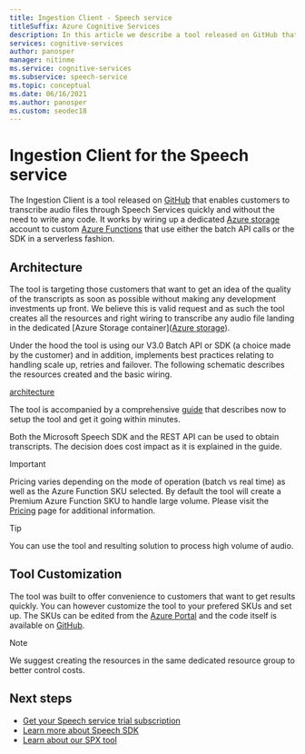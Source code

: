 ```yaml
---
title: Ingestion Client - Speech service
titleSuffix: Azure Cognitive Services
description: In this article we describe a tool released on GitHub that enables customers push audio files to Speech Service easily and quickly 
services: cognitive-services
author: panosper
manager: nitinme
ms.service: cognitive-services
ms.subservice: speech-service
ms.topic: conceptual
ms.date: 06/16/2021
ms.author: panosper
ms.custom: seodec18
---
```


# Ingestion Client for the Speech service

The Ingestion Client is a tool released on [GitHub](https://github.com/Azure-Samples/cognitive-services-speech-sdk/tree/master/samples/batch) that enables customers to transcribe audio files through Speech Services quickly and without the need to write any code. It works by wiring up a dedicated [Azure storage](https://azure.microsoft.com/en-us/product-categories/storage/) account to custom [Azure Functions](https://azure.microsoft.com/en-gb/services/functions/) that use either the batch API calls or the SDK in a serverless fashion.  

## Architecture

The tool is targeting those customers that want to get an idea of the quality of the transcripts as soon as possible without making any development investments up front. We believe this is valid request and as such the tool creates all the resources and right wiring to transcribe any audio file landing in the dedicated [Azure Storage container]([Azure storage](https://azure.microsoft.com/en-us/product-categories/storage/)).

Under the hood the tool is using our V3.0 Batch API or SDK (a choice made by the customer) and in addition, implements best practices relating to handling scale up, retries and failover. The following schematic describes the resources created and the basic wiring.

[architecture](./media/ingestion-client/architecture.png)

The tool is accompanied by a comprehensive [guide](https://github.com/Azure-Samples/cognitive-services-speech-sdk/blob/master/samples/batch/batch-ingestion-client/Setup/guide.md) that describes now to setup the tool and get it going within minutes.


Both the Microsoft Speech SDK and the REST API can be used to obtain transcripts. The decision does cost impact as it is explained in the guide. 

> [!IMPORTANT]
> Pricing varies depending on the mode of operation (batch vs real time) as well as the Azure Function SKU selected. By default the tool will create a Premium Azure Function SKU to handle large volume. Please visit the [Pricing](https://azure.microsoft.com/en-gb/pricing/details/functions/) page for additional information.

> [!TIP]
> You can use the tool and resulting solution to process high volume of audio.

## Tool Customization

The tool was built to offer convenience to customers that want to get results quickly. You can however customize the tool to your prefered SKUs and set up. The SKUs can be edited from the [Azure Portal](https://portal.azure.com) and the code itself is available on [GitHub](https://github.com/Azure-Samples/cognitive-services-speech-sdk/tree/master/samples/batch).

> [!NOTE]
> We suggest creating the resources in the same dedicated resource group to better control costs.

## Next steps

* [Get your Speech service trial subscription](https://azure.microsoft.com/try/cognitive-services/)
* [Learn more about Speech SDK](~/articles/cognitive-services/Speech-Service/speech-sdk.md)
* [Learn about our SPX tool](~/articles/cognitive-services/Speech-Service/spx-overview.md)
